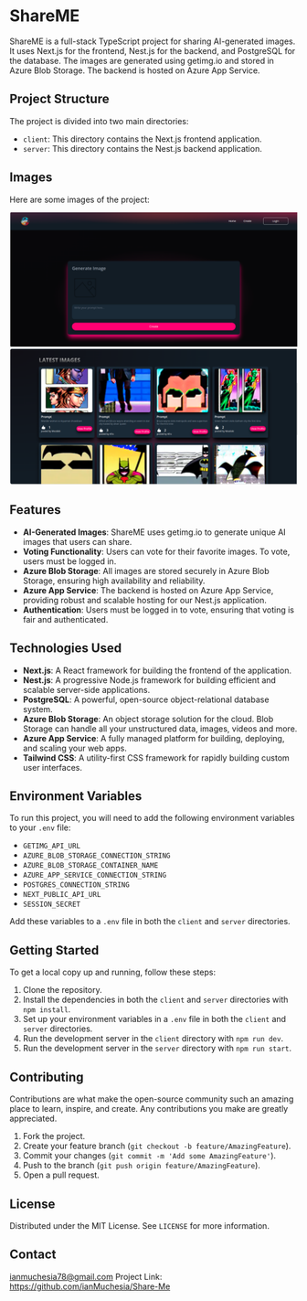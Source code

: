 # ShareME

ShareME is a full-stack TypeScript project for sharing AI-generated images. It uses Next.js for the frontend, Nest.js for the backend, and PostgreSQL for the database. The images are generated using getimg.io and stored in Azure Blob Storage. The backend is hosted on Azure App Service.


## Project Structure

The project is divided into two main directories:

- `client`: This directory contains the Next.js frontend application.
- `server`: This directory contains the Nest.js backend application.


## Images

Here are some images of the project:

![Project Diagram](images/project-diagram.png)
![User Interface Screenshot](images/ui-screenshot.png)


## Features

- **AI-Generated Images**: ShareME uses getimg.io to generate unique AI images that users can share.
- **Voting Functionality**: Users can vote for their favorite images. To vote, users must be logged in.
- **Azure Blob Storage**: All images are stored securely in Azure Blob Storage, ensuring high availability and reliability.
- **Azure App Service**: The backend is hosted on Azure App Service, providing robust and scalable hosting for our Nest.js application.
- **Authentication**: Users must be logged in to vote, ensuring that voting is fair and authenticated.

## Technologies Used

- **Next.js**: A React framework for building the frontend of the application.
- **Nest.js**: A progressive Node.js framework for building efficient and scalable server-side applications.
- **PostgreSQL**: A powerful, open-source object-relational database system.
- **Azure Blob Storage**: An object storage solution for the cloud. Blob Storage can handle all your unstructured data, images, videos and more.
- **Azure App Service**: A fully managed platform for building, deploying, and scaling your web apps.
- **Tailwind CSS**: A utility-first CSS framework for rapidly building custom user interfaces.

## Environment Variables

To run this project, you will need to add the following environment variables to your `.env` file:

- `GETIMG_API_URL`
- `AZURE_BLOB_STORAGE_CONNECTION_STRING`
- `AZURE_BLOB_STORAGE_CONTAINER_NAME`
- `AZURE_APP_SERVICE_CONNECTION_STRING`
- `POSTGRES_CONNECTION_STRING`
- `NEXT_PUBLIC_API_URL`
- `SESSION_SECRET`

Add these variables to a `.env` file in both the `client` and `server` directories.

## Getting Started

To get a local copy up and running, follow these steps:

1. Clone the repository.
2. Install the dependencies in both the `client` and `server` directories with `npm install`.
3. Set up your environment variables in a `.env` file in both the `client` and `server` directories.
4. Run the development server in the `client` directory with `npm run dev`.
5. Run the development server in the `server` directory with `npm run start`.

## Contributing

Contributions are what make the open-source community such an amazing place to learn, inspire, and create. Any contributions you make are greatly appreciated.

1. Fork the project.
2. Create your feature branch (`git checkout -b feature/AmazingFeature`).
3. Commit your changes (`git commit -m 'Add some AmazingFeature'`).
4. Push to the branch (`git push origin feature/AmazingFeature`).
5. Open a pull request.

## License

Distributed under the MIT License. See `LICENSE` for more information.

## Contact

ianmuchesia78@gmail.com
Project Link: https://github.com/ianMuchesia/Share-Me
